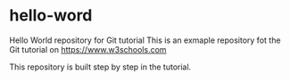 # hello-word
Hello World repository for Git tutorial
This is an exmaple repository fot the Git tutorial on https://www.w3schools.com

This repository is built step by step in the tutorial.

